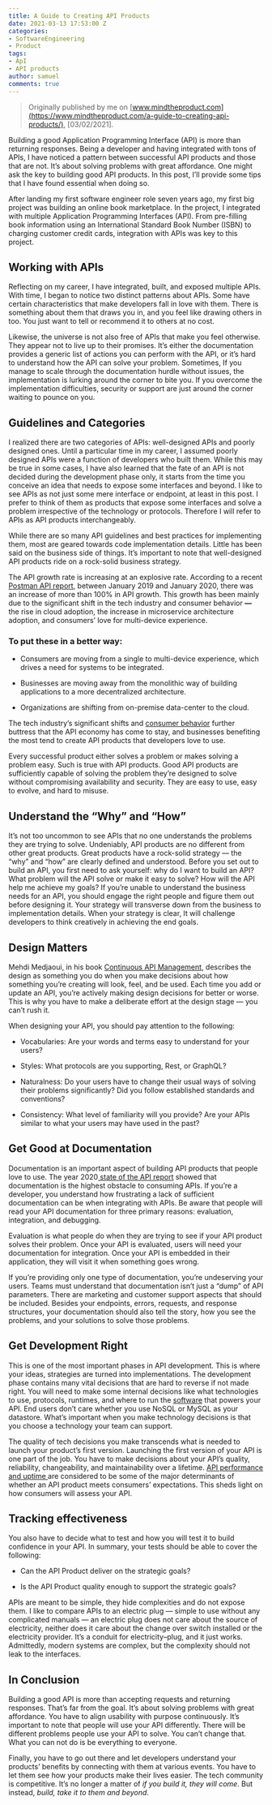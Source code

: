 ```yaml
---
title: A Guide to Creating API Products
date: 2021-03-13 17:53:00 Z
categories:
- SoftwareEngineering
- Product
tags:
- ApI
- API products
author: samuel
comments: true
---
```


> Originally published by me on [www.mindtheproduct.com](https://www.mindtheproduct.com/a-guide-to-creating-api-products/), \[03/02/2021\].

Building a good Application Programming Interface (API) is more than returning responses. Being a developer and having integrated with tons of APIs, I have noticed a pattern between successful API products and those that are not. It’s about solving problems with great affordance. One might ask the key to building good API products. In this post, I’ll provide some tips that I have found essential when doing so.

After landing my first software engineer role seven years ago, my first big project was building an online book marketplace. In the project, I integrated with multiple Application Programming Interfaces (API). From pre-filling book information using an International Standard Book Number (ISBN) to charging customer credit cards, integration with APIs was key to this project.

## Working with APIs

Reflecting on my career, I have integrated, built, and exposed multiple APIs. With time, I began to notice two distinct patterns about APIs. Some have certain characteristics that make developers fall in love with them. There is something about them that draws you in, and you feel like drawing others in too. You just want to tell or recommend it to others at no cost.

Likewise, the universe is not also free of APIs that make you feel otherwise. They appear not to live up to their promises. It’s either the documentation provides a generic list of actions you can perform with the API, or it’s hard to understand how the API can solve your problem.  Sometimes, If you manage to scale through the documentation hurdle without issues, the implementation is lurking around the corner to bite you. If you overcome the implementation difficulties, security or support are just around the corner waiting to pounce on you.

## Guidelines and Categories

I realized there are two categories of APIs: well-designed APIs and poorly designed ones. Until a particular time in my career, I assumed poorly designed APIs were a function of developers who built them. While this may be true in some cases, I have also learned that the fate of an API is not decided during the development phase only, it starts from the time you conceive an idea that needs to expose some interfaces and beyond. I like to see APIs as not just some mere interface or endpoint, at least in this post. I prefer to think of them as products that expose some interfaces and solve a problem irrespective of the technology or protocols. Therefore I will refer to APIs as API products interchangeably.

While there are so many API guidelines and best practices for implementing them, most are geared towards code implementation details. Little has been said on the business side of things. It’s important to note that well-designed API products ride on a rock-solid business strategy.

The API growth rate is increasing at an explosive rate. According to a recent [Postman API report,](https://blog.postman.com/api-growth-rate/) between January 2019 and January 2020, there was an increase of more than 100% in API growth.  This growth has been mainly due to the significant shift in the tech industry and consumer behavior **—** the rise in cloud adoption, the increase in microservice architecture adoption, and consumers’ love for multi-device experience.

### To put these in a better way:

* Consumers are moving from a single to multi-device experience, which drives a need for systems to be integrated.

* Businesses are moving away from the monolithic way of building applications to a more decentralized architecture.

* Organizations are shifting from on-premise data-center to the cloud.

The tech industry’s significant shifts and [consumer behavior](https://www.mindtheproduct.com/understanding-users-learnings-from-the-mtpcon-session-speakers/) further buttress that the API economy has come to stay, and businesses benefiting the most tend to create API products that developers love to use.

Every successful product either solves a problem or makes solving a problem easy. Such is true with API products. Good API products are sufficiently capable of solving the problem they’re designed to solve without compromising availability and security. They are easy to use, easy to evolve, and hard to misuse.

## Understand the “Why” and “How”

It’s not too uncommon to see APIs that no one understands the problems they are trying to solve. Undeniably, API products are no different from other great products. Great products have a rock-solid strategy — the “why” and “how” are clearly defined and understood. Before you set out to build an API, you first need to ask yourself: why do I want to build an API? What problem will the API solve or make it easy to solve? How will the API help me achieve my goals?  If you’re unable to understand the business needs for an API,  you should engage the right people and figure them out before designing it.  Your strategy will transverse down from the business to implementation details. When your strategy is clear, It will challenge developers to think creatively in achieving the end goals.

## Design Matters

Mehdi Medjaoui, in his book [Continuous API Management](https://www.amazon.com/Continuous-API-Management-Decisions-Landscape/dp/1492043559), describes the design as something you do when you make decisions about how something you’re creating will look, feel, and be used.  Each time you add or update an API, you’re actively making design decisions for better or worse. This is why you have to make a deliberate effort at the design stage — you can’t rush it.

When designing your API, you should pay attention to the following:

* Vocabularies: Are your words and terms easy to understand for your users?

* Styles: What protocols are you supporting, Rest, or GraphQL?

* Naturalness: Do your users have to change their usual ways of solving their problems significantly? Did you follow established standards and conventions?

* Consistency: What level of familiarity will you provide? Are your APIs similar to what your users may have used in the past?

## Get Good at Documentation

Documentation is an important aspect of building API products that people love to use. The year 2020[ state of the API report](https://www.postman.com/state-of-api/executing-on-apis/#executing-on-apis) showed that documentation is the highest obstacle to consuming APIs. If you’re a developer, you understand how frustrating a lack of sufficient documentation can be when integrating with APIs.  Be aware that people will read your API documentation for three primary reasons: evaluation, integration, and debugging.

Evaluation is what people do when they are trying to see if your API product solves their problem. Once your API is evaluated, users will need your documentation for integration. Once your API is embedded in their application, they will visit it when something goes wrong.

If you’re providing only one type of documentation, you’re undeserving your users. Teams must understand that documentation isn’t just a “dump” of API parameters. There are marketing and customer support aspects that should be included. Besides your endpoints, errors, requests, and response structures, your documentation should also tell the story, how you see the problems, and your solutions to solve those problems.

## Get Development Right

This is one of the most important phases in API development. This is where your ideas, strategies are turned into implementations. The development phase contains many vital decisions that are hard to reverse if not made right. You will need to make some internal decisions like what technologies to use, protocols, runtimes, and where to run the [software](https://www.mindtheproduct.com/a-product-managers-approach-to-building-integrations-for-saas-software/) that powers your API. End users don’t care whether you use NoSQL or MySQL as your datastore. What’s important when you make technology decisions is that you choose a technology your team can support.

The quality of tech decisions you make transcends what is needed to launch your product’s first version.  Launching the first version of your API is one part of the job. You have to make decisions about your API’s quality, reliability, changeability, and maintainability over a lifetime. [API performance and uptime ](https://www.postman.com/state-of-api/executing-on-apis/#executing-on-apis)are considered to be some of the major determinants of whether an API product meets consumers’ expectations. This sheds light on how consumers will assess your API.

## Tracking effectiveness

You also have to decide what to test and how you will test it to build confidence in your API. In summary,  your tests should be able to cover the following:

* Can the API Product deliver on the strategic goals?

* Is the API Product quality enough to support the strategic goals?

APIs are meant to be simple, they hide complexities and do not expose them. I like to compare APIs to an electric plug — simple to use without any complicated manuals —  an electric plug does not care about the source of electricity, neither does it care about the change over switch installed or the electricity provider. It’s a conduit for electricity–plug, and it just works. Admittedly, modern systems are complex, but the complexity should not leak to the interfaces.

## In Conclusion

Building a good API is more than accepting requests and returning responses. That’s far from the goal. It’s about solving problems with great affordance.  You have to align usability with purpose continuously.  It’s important to note that people will use your API differently. There will be different problems people use your API to solve. You can’t change that. What you can not do is be everything to everyone.

Finally, you have to go out there and let developers understand your products’ benefits by connecting with them at various events. You have to let them see how your products make their lives easier. The tech community is competitive. It’s no longer a matter of *if you build it, they will come*.  But instead, *build, take it to them and beyond*.